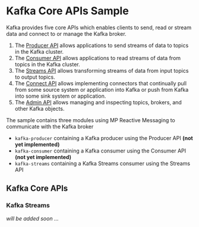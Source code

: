 # Kafka Core APIs Sample

Kafka provides five core APIs which enables clients to send, read or stream data and connect to or manage the Kafka broker.

1. The [Producer API](https://kafka.apache.org/documentation/#producerapi) allows applications to send streams of data to topics in the Kafka cluster.
2. The [Consumer API](https://kafka.apache.org/documentation/#consumerapi) allows applications to read streams of data from topics in the Kafka cluster.
3. The [Streams API](https://kafka.apache.org/documentation/#streamsapi) allows transforming streams of data from input topics to output topics.
4. The [Connect API](https://kafka.apache.org/documentation/#connectapi) allows implementing connectors that continually pull from some source system or application into Kafka or push from Kafka into some sink system or application.
5. The [Admin API](https://kafka.apache.org/documentation/#adminapi) allows managing and inspecting topics, brokers, and other Kafka objects.


The sample contains three modules using MP Reactive Messaging to communicate with the Kafka broker  
* `kafka-producer` containing a Kafka producer using the Producer API **(not yet implemented)**
* `kafka-consumer` containing a Kafka consumer using the Consumer API **(not yet implemented)**
* `kafka-streams` containing a Kafka Streams consumer using the Streams API

## Kafka Core APIs

### Kafka Streams

_will be added soon ..._